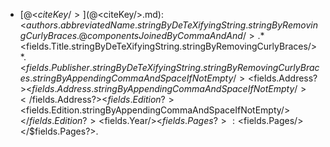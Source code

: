 * [@<$citeKey/>](@<$citeKey/>.md): <$authors.abbreviatedName.stringByDeTeXifyingString.stringByRemovingCurlyBraces.@componentsJoinedByCommaAndAnd/>. *<$fields.Title.stringByDeTeXifyingString.stringByRemovingCurlyBraces/>*. <$fields.Publisher.stringByDeTeXifyingString.stringByRemovingCurlyBraces.stringByAppendingCommaAndSpaceIfNotEmpty/><$fields.Address?><$fields.Address.stringByAppendingCommaAndSpaceIfNotEmpty/></$fields.Address?><$fields.Edition?><$fields.Edition.stringByAppendingCommaAndSpaceIfNotEmpty/></$fields.Edition?><$fields.Year/><$fields.Pages?>:<$fields.Pages/></$fields.Pages?>.